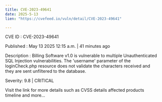 ```yaml
---
title: CVE-2023-49641
date: 2025-5-13
lien: "https://cvefeed.io/vuln/detail/CVE-2023-49641"

---
```


CVE ID : CVE-2023-49641

Published :  May 13
2025
12:15 a.m. | 41 minutes ago

Description : Billing Software v1.0 is vulnerable to multiple Unauthenticated SQL Injection vulnerabilities. The 'username' parameter of the loginCheck.php resource does not validate the characters received and they are sent unfiltered to the database.

Severity: 9.8 | CRITICAL

Visit the link for more details
such as CVSS details
affected products
timeline
and more...
